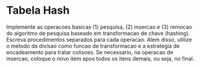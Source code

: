 # Tabela Hash
Implemente as operacoes basicas (1) pesquisa, (2) insercao e (3) remocao do algoritmo de pesquisa baseado em transformacao de chave (hashing). Escreva procedimentos separados para cada operacao. Alem disso, utilize o metodo da divisao como funcao de transformacao e a estrategia de encadeamento para tratar colisoes. Se necessario, na operacao de insercao, coloque o novo item apos todos os itens demais, ou seja, no final.

